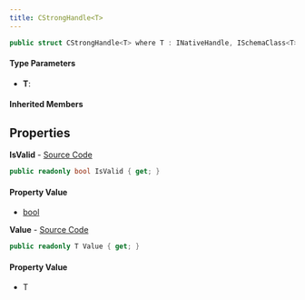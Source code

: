 ```yaml
---
title: CStrongHandle<T>
---
```


```csharp
public struct CStrongHandle<T> where T : INativeHandle, ISchemaClass<T>
```

#### Type Parameters

- **T**: 

#### Inherited Members

## Properties

**IsValid** - [Source Code](https://github.com/swiftly-solution/swiftlys2/blob/master/managed/src/SwiftlyS2.Shared/Natives/Structs/CStrongHandle.cs#L18)

```csharp
public readonly bool IsValid { get; }
```

#### Property Value

- [bool](https://learn.microsoft.com/dotnet/api/system.boolean)

**Value** - [Source Code](https://github.com/swiftly-solution/swiftlys2/blob/master/managed/src/SwiftlyS2.Shared/Natives/Structs/CStrongHandle.cs#L20)

```csharp
public readonly T Value { get; }
```

#### Property Value

- T

